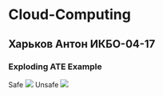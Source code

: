 # Cloud-Computing

## Харьков Антон ИКБО-04-17

### Exploding ATE Example

Safe
![](https://github.com/[Anton-Khan]/[Cloud-Computing]/blob/[master]/SaveCall.png?raw=true)
Unsafe
![](https://github.com/[Anton-Khan]/[Cloud-Computing]/blob/[master]/UnSaveCall.png?raw=true)
